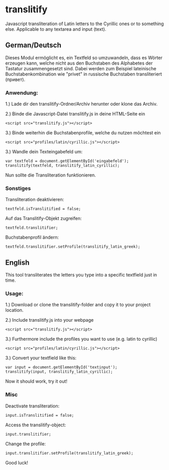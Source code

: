 # translitify

Javascript transliteration of Latin letters to the Cyrillic ones or to something else. 
Applicable to any textarea and input (text).

## German/Deutsch

Dieses Modul ermöglicht es, ein Textfeld so umzuwandeln, 
dass es Wörter erzeugen kann, welche nicht aus den Buchstaben des Alphabetes der Tastatur zusammengesetzt sind.
Dabei werden zum Beispiel lateinische Buchstabenkombination wie "privet" in russische Buchstaben transliteriert (привет).

### Anwendung:

1.) Lade dir den translitify-Ordner/Archiv herunter oder klone das Archiv.

2.) Binde die Javascript-Datei translitify.js in deine HTML-Seite ein
```
<script src="translitify.js"></script>
```

3.) Binde weiterhin die Buchstabenprofile, welche du nutzen möchtest ein
```
<script src="profiles/latin/cyrillic.js"></script>
```

3.) Wandle dein Texteingabefeld um:
```
var textfeld = document.getElementById('eingabefeld');
translitify(textfeld, translitify_latin_cyrillic);
```

Nun sollte die Transliteration funktionieren.

### Sonstiges

Transliteration deaktivieren:
```
textfeld.isTranslitified = false;
```

Auf das Translitify-Objekt zugreifen:
```
textfeld.translitifier;
```

Buchstabenprofil ändern:
```
textfeld.translitifier.setProfile(translitify_latin_greek);
```

## English

This tool transliterates the letters you type into a specific textfield just in time.

### Usage:

1.) Download or clone the translitify-folder and copy it to your project location.

2.) Include translitify.js into your webpage
```
<script src="translitify.js"></script>
```

3.) Furthermore include the profiles you want to use (e.g. latin to cyrillic)
```
<script src="profiles/latin/cyrillic.js"></script>
```

3.) Convert your textfield like this:
```
var input = document.getElementById('textinput');
translitify(input, translitify_latin_cyrillic);
```

Now it should work, try it out!

### Misc

Deactivate transliteration:
```
input.isTranslitified = false;
```

Access the translitify-object:
```
input.translitifier;
```

Change the profile:
```
input.translitifier.setProfile(translitify_latin_greek);
```

Good luck!
